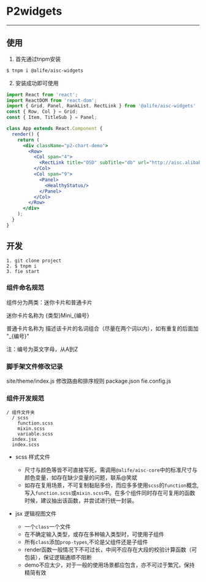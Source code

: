 # P2widgets

---

## 使用

1. 首先通过tnpm安装

```bash
$ tnpm i @alife/aisc-widgets
```

2. 安装成功即可使用

```jsx
import React from 'react';
import ReactDOM from 'react-dom';
import { Grid, Panel, RankList, RectLink } from '@alife/aisc-widgets'
const { Row, Col } = Grid;
const { Item, TitleSub } = Panel;

class App extends React.Component {
  render() {
    return (
      <div className="p2-chart-demo">
        <Row>
          <Col span="4">
            <RectLink title="OSD" subTitle="db" url="http://aisc.alibaba.net/"/>
          </Col>
          <Col span="9">
            <Panel>
              <HealthyStatus/>
            </Panel>
          </Col>
        </Row>
      </div>
    );
  }
}
```

## 开发

```
1. git clone project
2. $ tnpm i
3. fie start
```

### 组件命名规范

组件分为两类：迷你卡片和普通卡片

迷你卡片名称为 {类型}Mini_{编号}

普通卡片名称为 描述该卡片的名词组合（尽量在两个词以内），如有重复的后面加 "_{编号}"

注：编号为英文字母，从A到Z

### 脚手架文件修改记录
site/theme/index.js 修改路由和排序规则
package.json
fie.config.js

### 组件开发规范

```
/ 组件文件夹
  / scss
    function.scss
    mixin.scss
    variable.scss
  index.jsx
  index.scss
```


- scss 样式文件
  - 尺寸与颜色等皆不可直接写死，需调用`@alife/aisc-core`中的标准尺寸与颜色变量，如存在缺少变量的问题，联系@笑斌
  - 如存在复用场景，不可复制黏贴多份，而应多多使用`scss`的`function`概念, 写入`function.scss`或`mixin.scss`中。在多个组件同时存在可复用的函数时候，建议抽出该函数，并尝试进行统一封装。

- jsx 逻辑视图文件
  - 一个`class`一个文件
  - 在不确定输入类型，或存在多种输入类型时，可使用子组件
  - 所有`class`添加`prop-types`,不论是父组件还是子组件
  - render函数一般情况下不可过长，中间不应存在大段的校验计算函数（可包装），保证逻辑通顺不阻断
  - demo不应太少，对于一般的使用场景都应包含，亦不可过于繁冗，保持精简有效
